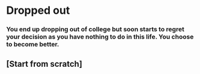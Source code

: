 # Dropped out

### You end up dropping out of college but soon starts to regret your decision as you have nothing to do in this life. You choose to become better.

## [Start from scratch]
